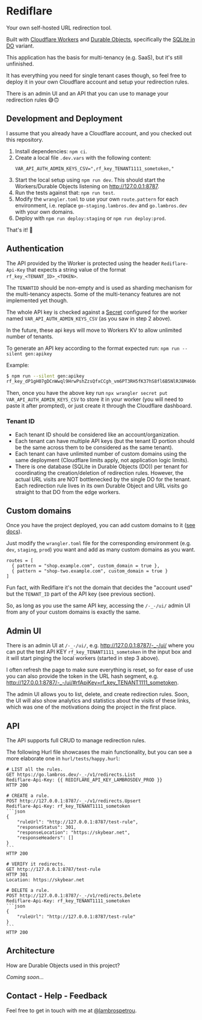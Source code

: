 # Rediflare

Your own self-hosted URL redirection tool.

Built with [Cloudflare Workers](https://developers.cloudflare.com/workers/) and [Durable Objects](https://developers.cloudflare.com/durable-objects/), specifically the [SQLite in DO](https://blog.cloudflare.com/sqlite-in-durable-objects/) variant.

This application has the basis for multi-tenancy (e.g. SaaS), but it's still unfinished.

It has everything you need for single tenant cases though, so feel free to deploy it in your own Cloudflare account and setup your redirection rules.

There is an admin UI and an API that you can use to manage your redirection rules 😅🙃

## Development and Deployment

I assume that you already have a Cloudflare account, and you checked out this repository.

1. Install dependencies: `npm ci`.
2. Create a local file `.dev.vars` with the following content:
    ```
    VAR_API_AUTH_ADMIN_KEYS_CSV=",rf_key_TENANT1111_sometoken,"
    ```
3. Start the local setup using `npm run dev`. This should start the Workers/Durable Objects listening on <http://127.0.0.1:8787>.
4. Run the tests against that: `npm run test`.
5. Modify the `wrangler.toml` to use your own `route.pattern` for each environment, i.e. replace `go-staging.lambros.dev` and `go.lambros.dev` with your own domains.
6. Deploy with `npm run deploy:staging` or `npm run deploy:prod`.

That's it! 🥳

## Authentication

The API provided by the Worker is protected using the header `Rediflare-Api-Key` that expects a string value of the format `rf_key_<TENANT_ID>_<TOKEN>`.

The `TENANTID` should be non-empty and is used as sharding mechanism for the multi-tenancy aspects. Some of the multi-tenancy features are not implemented yet though.

The whole API key is checked against a [Secret](https://developers.cloudflare.com/workers/configuration/secrets/) configured for the worker named `VAR_API_AUTH_ADMIN_KEYS_CSV` (as you saw in step 2 above).

In the future, these api keys will move to Workers KV to allow unlimited number of tenants.

To generate an API key according to the format expected run: `npm run --silent gen:apikey`

Example:
```sh
$ npm run --silent gen:apikey
rf_key_dP1gH07gDCnWwql9HrwPshZzsQfxCCgh_vm6PT3RH5fK37hS8fl6B5NlRJ8M460dKD4qS
```

Then, once you have the above key run `npx wrangler secret put VAR_API_AUTH_ADMIN_KEYS_CSV` to store it in your worker (you will need to paste it after prompted), or just create it through the Cloudflare dashboard.

### Tenant ID

- Each tenant ID should be considered like an account/organization.
- Each tenant can have multiple API keys (but the tenant ID portion should be the same across them to be considered as the same tenant).
- Each tenant can have unlimited number of custom domains using the same deployment (Cloudflare limits apply, not application logic limits).
- There is one database (SQLite in Durable Objects (DO)) per tenant for coordinating the creation/deletion of redirection rules. However, the actual URL visits are NOT bottlenecked by the single DO for the tenant. Each redirection rule lives in its own Durable Object and URL visits go straight to that DO from the edge workers.

## Custom domains

Once you have the project deployed, you can add custom domains to it ([see docs](https://developers.cloudflare.com/workers/configuration/routing/custom-domains/#set-up-a-custom-domain-in-your-wranglertoml)).

Just modify the `wrangler.toml` file for the corresponding environment (e.g. `dev`, `staging`, `prod`) you want and add as many custom domains as you want.

```
routes = [
  { pattern = "shop.example.com", custom_domain = true },
  { pattern = "shop-two.example.com", custom_domain = true }
]
```

Fun fact, with Rediflare it's not the domain that decides the "account used" but the `TENANT_ID` part of the API key (see previous section).

So, as long as you use the same API key, accessing the `/-_-/ui/` admin UI from any of your custom domains is exactly the same.

## Admin UI

There is an admin UI at `/-_-/ui/`, e.g. <http://127.0.0.1:8787/-_-/ui/> where you can put the test API KEY `rf_key_TENANT1111_sometoken` in the input box and it will start pinging the local workers (started in step 3 above).

I often refresh the page to make sure everything is reset, so for ease of use you can also provide the token in the URL hash segment, e.g. <http://127.0.0.1:8787/-_-/ui/#rfApiKey=rf_key_TENANT1111_sometoken>.

The admin UI allows you to list, delete, and create redirection rules.
Soon, the UI will also show analytics and statistics about the visits of these links, which was one of the motivations doing the project in the first place.

## API

The API supports full CRUD to manage redirection rules.

The following Hurl file showcases the main functionality, but you can see a more elaborate one in `hurl/tests/happy.hurl`:

    # LIST all the rules.
    GET https://go.lambros.dev/-_-/v1/redirects.List
    Rediflare-Api-Key: {{ REDIFLARE_API_KEY_LAMBROSDEV_PROD }}
    HTTP 200

    # CREATE a rule.
    POST http://127.0.0.1:8787/-_-/v1/redirects.Upsert
    Rediflare-Api-Key: rf_key_TENANT1111_sometoken
    ```json
    {
        "ruleUrl": "http://127.0.0.1:8787/test-rule",
        "responseStatus": 301,
        "responseLocation": "https://skybear.net",
        "responseHeaders": []
    }
    ```
    HTTP 200

    # VERIFY it redirects.
    GET http://127.0.0.1:8787/test-rule
    HTTP 301
    Location: https://skybear.net

    # DELETE a rule.
    POST http://127.0.0.1:8787/-_-/v1/redirects.Delete
    Rediflare-Api-Key: rf_key_TENANT1111_sometoken
    ```json
    {
        "ruleUrl": "http://127.0.0.1:8787/test-rule"
    }
    ```
    HTTP 200 

## Architecture

How are Durable Objects used in this project?

_Coming soon..._

## Contact - Help - Feedback

Feel free to get in touch with me at [@lambrospetrou](https://x.com/LambrosPetrou).
